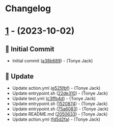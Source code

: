 # Changelog

# [1](https://github.com/tj-actions/branch-name/tree/v1) - (2023-10-02)

## <!-- 14 -->🎉 Initial Commit

- Initial commit ([a38b689](https://github.com/tj-actions/branch-name/commit/a38b6892f6cb77eecac80631d52396efea7a01e1))  - (Tonye Jack)

## <!-- 26 -->🔄 Update

- Update action.yml ([e525fbf](https://github.com/tj-actions/branch-name/commit/e525fbf197a06e92be917de3ec484be43a273adc))  - (Tonye Jack)
- Update entrypoint.sh ([22de310](https://github.com/tj-actions/branch-name/commit/22de310be5d733be913b928439eaed8989fa441f))  - (Tonye Jack)
- Update test.yml ([c3ffb4d](https://github.com/tj-actions/branch-name/commit/c3ffb4d899bc28e52013b8b82892758c04798fc0))  - (Tonye Jack)
- Update entrypoint.sh ([1520874](https://github.com/tj-actions/branch-name/commit/1520874e592ee4be6138ad20b65ef2b9e3dc50a9))  - (Tonye Jack)
- Update entrypoint.sh ([75a6083](https://github.com/tj-actions/branch-name/commit/75a608335131f3e0512153a0cc4b0850a93c83b7))  - (Tonye Jack)
- Update README.md ([2050633](https://github.com/tj-actions/branch-name/commit/20506330b8795d505374a2dfe893d0049b712f58))  - (Tonye Jack)
- Update action.yml ([fd5d2fa](https://github.com/tj-actions/branch-name/commit/fd5d2fa62b87be2ce3d0a7c21a1a7b6e718a1fcc))  - (Tonye Jack)

<!-- generated by git-cliff -->
